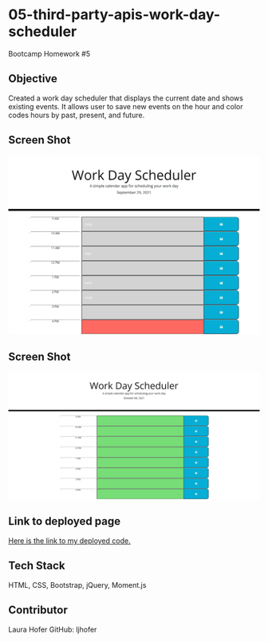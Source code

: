 # 05-third-party-apis-work-day-scheduler
Bootcamp Homework #5

## Objective

Created a work day scheduler that displays the current date and shows existing events. It allows user to save new events on the hour and color codes hours by past, present, and future. 

## Screen Shot

![Here is a link to a screen shot of the home page.](./assets/images/screenshot.png)

## Screen Shot
![Here is a screen shot of the page in the morning.](./assets/images/screenshot2.png)


## Link to deployed page

[Here is the link to my deployed code.](https://ljhofer.github.io/05-third-party-apis-work-day-scheduler//)

## Tech Stack
HTML, CSS, Bootstrap, jQuery, Moment.js

## Contributor
Laura Hofer GitHub: ljhofer

